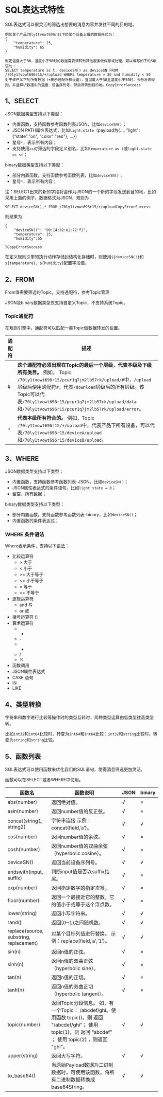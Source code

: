 # SQL表达式特性

SQL表达式可以很灵活的筛选出想要的消息内容并发往不同的目的地。

```
例如某个产品70ly1tvowt696r15下的某个设备上报的数据格式为：
{
    "temperature": 25,
    "humidity": 65
}

假定温度大于30，湿度小于50时的数据需要流转到其他服务做保存或处理，可以编写如下的SQL语句：
SELECT temperature as t, deviceSN() as deviceSN FROM /70ly1tvowt696r15/+/upload WHERE temperature > 30 and humidity < 50
对于该产品下的所有数据（+表示通配所有设备），当温度大于30且湿度小于50时，会触发该规则，并且解析数据中的温度、设备序列号，然后流转到目的地。CopyErrorSuccess
```

## 1、SELECT

JSON数据类型支持以下类型：

- 内置函数，支持函数参考函数列表JSON，比如`deviceSN()`；
- JSON PATH属性表达式，比如`light.state`（payload为{..., "light":{“state”:"on", "color":"red"}, ...}）
- 星号`*`，表示所有内容；
- 支持使用`as`对筛选的字段定义别名，比如`temperature as t`或`light.state as st`；

binary数据类型支持以下类型：

- 部分内置函数，支持函数参考函数列表，比如`deviceSN()`；
- 星号`*`，表示所有内容；

注：SELECT出来的新的字段将会作为JSON的一个新的字段发送到目的地，比如采用上面的例子，数据格式为JSON，规则为：

```
SELECT deviceSN(),* FROM /70ly1tvowt696r15/+/uploadCopyErrorSuccess
```

则结果为

```
{
    "deviceSN()": "00:14:32:e1:72:f1",
    "temperature": 25,
    "humidity":65

}CopyErrorSuccess
```

在定义规则引擎的执行动作存储到结构化存储时，则使用`${deviceSN()}`和`${temperature}`、`${humidity}`配置字段值。



## 2、FROM

From值需要筛选的Topic，支持通配符，参考Topic管理

JSON及binary数据类型仅支持自定义Topic，不支持系统Topic。

### Topic通配符

在规则引擎中，通配符可以匹配一类Topic做数据转发的设置。

| 通配符 | 描述                                                         |
| ------ | ------------------------------------------------------------ |
| #      | **这个通配符必须出现在Topic的最后一个层级，代表本级及下级所有类目。** 例如， Topic `/70ly1tvowt696r15/pcur1q7jm2lb57rk/upload/#`中，`/upload`层级后使用通配符`#`，代表`/download`层级后的所有层级。该Topic可以代表`/70ly1tvowt696r15/pcur1q7jm2lb57rk/upload/data`和`/70ly1tvowt696r15/pcur1q7jm2lb57rk/upload/error`。 |
| +      | **代表本级所有符合的。** 例如，Topic `/70ly1tvowt696r15/+/upload`中，代表产品下所有设备，可以代表`/70ly1tvowt696r15/deviceA/upload`和`/70ly1tvowt696r15/deviceB/upload`。 |



## 3、WHERE

JSON数据类型支持以下类型：

- 内置函数，支持函数参考函数列表-JSON，比如`deviceSN()`；
- JSON属性表达式的条件语句，比如`light.state = 0`；
- 留空，所有数据；

binary数据类型支持以下类型：

- 部分内置函数，支持函数参考函数列表-binary，比如`deviceSN()`；
- 内置函数的条件表达式；

### WHERE 条件语法

Where表示条件，支持以下语法：

- 比较运算符
  - \> 大于
  - < 小于
  - \>= 大于等于
  - <= 小于等于
  - = 等于
  - <> 不等于
- 逻辑运算符
  - and 与
  - or 或
- 括号运算符 ()
- 算术运算符
  - +
  - \-
  - *
  - /
  - %
- 函数调用
- JSON属性表达式
- CASE 语句
- IN
- LIKE

## 4、类型转换

字符串和数字进行比较等操作时的类型互转时，两种类型运算由低类型往高类型转。

比如`int32`和`int64`比较时，转变为`int64`和`int64`比较；`int32`和`string`比较时，转变为`string`和`string`比较。

## 5、函数列表

SQL表达式可以使用函数来优化我们的SQL语句，使得消息筛选更加灵活。

函数可以在SELECT或者WHERE中使用。

| 函数名                                  | 函数说明                                                     | JSON | binary |
| --------------------------------------- | ------------------------------------------------------------ | ---- | ------ |
| abs(number)                             | 返回绝对值。                                                 | √    | ×      |
| asin(number)                            | 返回number值的反正弦。                                       | √    | ×      |
| concat(string1, string2)                | 字符串连接 示例：concat(field,’a’)。                         | √    | √      |
| cos(number)                             | 返回number值的余弦。                                         | √    | ×      |
| cosh(number)                            | 返回number值的双曲余弦（hyperbolic cosine）。                | √    | ×      |
| deviceSN()                              | 返回当前设备序列号。                                         | √    | √      |
| endswith(input, suffix)                 | 判断input值是否以suffix结尾。                                | √    | ×      |
| exp(number)                             | 返回指定数字的指定次幂。                                     | √    | ×      |
| floor(number)                           | 返回一个最接近它的整数，它的值小于或等于这个浮点数。         | √    | ×      |
| lower(string)                           | 返回小写字符串。                                             | √    | √      |
| rand()                                  | 返回[0~1)之间随机数。                                        | √    | √      |
| replace(source, substring, replacement) | 对某个目标列值进行替换。 示例：replace(field,’a’,’1’)。      | √    | √      |
| sin(n)                                  | 返回n值的正弦。                                              | √    | ×      |
| sinh(n)                                 | 返回n值的双曲正弦（hyperbolic sine）。                       | √    | ×      |
| tan(n)                                  | 返回n值的正切。                                              | √    | ×      |
| tanh(n)                                 | 返回n值的双曲正切（hyperbolic tangent）。                    | √    | ×      |
| topic(number)                           | 返回Topic分段信息。 如，有一个Topic： /abcdef/ghi。使用函数 topic()，则 返回 "/abcdef/ghi"； 使用 topic(1)，则 返回 "abcdef" ； 使用 topic(2) ，则返回 "ghi"。 | √    | √      |
| upper(string)                           | 返回大写字符。                                               | √    | √      |
| to_base64()                             | 当原始Payload数据为二进制数据时，可使用该函数，将所有二进制数据转换成base64String。 | √    | √      |

